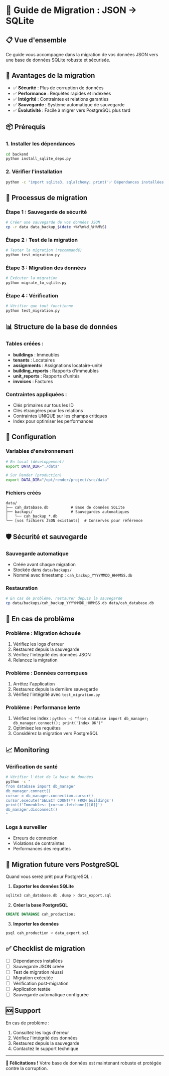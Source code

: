 # 🚀 Guide de Migration : JSON → SQLite

## 📋 Vue d'ensemble

Ce guide vous accompagne dans la migration de vos données JSON vers une base de données SQLite robuste et sécurisée.

## 🎯 Avantages de la migration

- ✅ **Sécurité** : Plus de corruption de données
- ✅ **Performance** : Requêtes rapides et indexées
- ✅ **Intégrité** : Contraintes et relations garanties
- ✅ **Sauvegarde** : Système automatique de sauvegarde
- ✅ **Évolutivité** : Facile à migrer vers PostgreSQL plus tard

## 📦 Prérequis

### 1. Installer les dépendances
```bash
cd backend
python install_sqlite_deps.py
```

### 2. Vérifier l'installation
```bash
python -c "import sqlite3, sqlalchemy; print('✅ Dépendances installées')"
```

## 🔄 Processus de migration

### Étape 1 : Sauvegarde de sécurité
```bash
# Créer une sauvegarde de vos données JSON
cp -r data data_backup_$(date +%Y%m%d_%H%M%S)
```

### Étape 2 : Test de la migration
```bash
# Tester la migration (recommandé)
python test_migration.py
```

### Étape 3 : Migration des données
```bash
# Exécuter la migration
python migrate_to_sqlite.py
```

### Étape 4 : Vérification
```bash
# Vérifier que tout fonctionne
python test_migration.py
```

## 📊 Structure de la base de données

### Tables créées :
- **buildings** : Immeubles
- **tenants** : Locataires  
- **assignments** : Assignations locataire-unité
- **building_reports** : Rapports d'immeubles
- **unit_reports** : Rapports d'unités
- **invoices** : Factures

### Contraintes appliquées :
- Clés primaires sur tous les ID
- Clés étrangères pour les relations
- Contraintes UNIQUE sur les champs critiques
- Index pour optimiser les performances

## 🔧 Configuration

### Variables d'environnement
```bash
# En local (développement)
export DATA_DIR="./data"

# Sur Render (production)
export DATA_DIR="/opt/render/project/src/data"
```

### Fichiers créés
```
data/
├── cah_database.db          # Base de données SQLite
├── backups/                 # Sauvegardes automatiques
│   └── cah_backup_*.db
└── [vos fichiers JSON existants]  # Conservés pour référence
```

## 🛡️ Sécurité et sauvegarde

### Sauvegarde automatique
- Créée avant chaque migration
- Stockée dans `data/backups/`
- Nommé avec timestamp : `cah_backup_YYYYMMDD_HHMMSS.db`

### Restauration
```bash
# En cas de problème, restaurer depuis la sauvegarde
cp data/backups/cah_backup_YYYYMMDD_HHMMSS.db data/cah_database.db
```

## 🚨 En cas de problème

### Problème : Migration échouée
1. Vérifiez les logs d'erreur
2. Restaurez depuis la sauvegarde
3. Vérifiez l'intégrité des données JSON
4. Relancez la migration

### Problème : Données corrompues
1. Arrêtez l'application
2. Restaurez depuis la dernière sauvegarde
3. Vérifiez l'intégrité avec `test_migration.py`

### Problème : Performance lente
1. Vérifiez les index : `python -c "from database import db_manager; db_manager.connect(); print('Index OK')"`
2. Optimisez les requêtes
3. Considérez la migration vers PostgreSQL

## 📈 Monitoring

### Vérification de santé
```bash
# Vérifier l'état de la base de données
python -c "
from database import db_manager
db_manager.connect()
cursor = db_manager.connection.cursor()
cursor.execute('SELECT COUNT(*) FROM buildings')
print(f'Immeubles: {cursor.fetchone()[0]}')
db_manager.disconnect()
"
```

### Logs à surveiller
- Erreurs de connexion
- Violations de contraintes
- Performances des requêtes

## 🔄 Migration future vers PostgreSQL

Quand vous serez prêt pour PostgreSQL :

1. **Exporter les données SQLite**
```bash
sqlite3 cah_database.db .dump > data_export.sql
```

2. **Créer la base PostgreSQL**
```sql
CREATE DATABASE cah_production;
```

3. **Importer les données**
```bash
psql cah_production < data_export.sql
```

## ✅ Checklist de migration

- [ ] Dépendances installées
- [ ] Sauvegarde JSON créée
- [ ] Test de migration réussi
- [ ] Migration exécutée
- [ ] Vérification post-migration
- [ ] Application testée
- [ ] Sauvegarde automatique configurée

## 🆘 Support

En cas de problème :
1. Consultez les logs d'erreur
2. Vérifiez l'intégrité des données
3. Restaurez depuis la sauvegarde
4. Contactez le support technique

---

**🎉 Félicitations !** Votre base de données est maintenant robuste et protégée contre la corruption.
